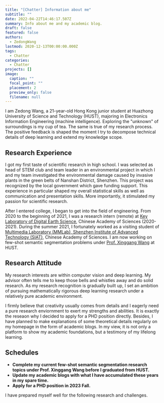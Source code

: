 ```yaml
---
title: "[Chatter] Information about me"
subtitle: ""
date: 2022-04-22T14:46:17.507Z
summary: Info about me and my academic blog.
draft: false
featured: false
authors:
  - ZedongWang
lastmod: 2020-12-13T00:00:00.000Z
tags:
  - Chatter
categories:
  - Chatter
projects: []
image:
  caption: ""
  focal_point: ""
  placement: 2
  preview_only: false
  filename: null
---
```

I am Zedong Wang, a 21-year-old Hong Kong junior student at Huazhong University of Science and Technology (HUST), majoring in Electronics Information Engineering (machine intelligence). Exploring the "unknown" of surroundings is my cup of tea. The same is true of my research process. The positive feedback is shaped the moment I try to decompose technical details of deep learning and extend my knowledge scope.
## Research Experience

I got my first taste of scientific research in high school. I was selected as head of STEM club and team leader in an environmental project in which I and my team investigated the environmental damage caused by invasive plants in the green belts of Nanshan District, Shenzhen. This project was recognized by the local government which gave funding support. This experience in particular shaped my overall statistical skills as well as communication and presentation skills. More importantly, it stimulated my passion for scientific research.

After I entered college, I began to get into the field of engineering. From 2020 to the beginning of 2021, I was a research intern (remote) at [Key Laboratory of Digital Earth Science](http://www.digitalearthlab.com.cn/), Chinese Academy of Sciences (2020-2021). During the summer 2021, I fortunately worked as a visiting student of [Multimedia Laboratory (MMLab), Shenzhen Institute of Advanced Technology (SIAT)](http://mmlab.siat.ac.cn/), Chinese Academy of Sciences. I am now working on few-shot semantic segmentation problems under [Prof. Xinggang Wang](https://scholar.google.com/citations?hl=zh-CN&user=qNCTLV0AAAAJ) at HUST.

## Research Attitude

My research interests are within computer vision and deep learning. My advisor often tells me to keep those bells and whistles away and do solid research. As my research recognition is gradually built up, I set an ambition of pursuing mathematically rigorous deep learning research under a relatively pure academic environment. 

I firmly believe that creativity usually comes from details and I eagerly need a pure research enviornment to exert my strengths and abilities. It is exactly the reseaon why I decided to apply for a PHD position directly. Besides, I have planned to make explanations of some theoretical details regularly on my homepage in the form of academic blogs. In my view, it is not only a platform to show my academic foundations, but a testimony of my lifelong learning.

## Schedules

* **Complete my current few-shot semantic segmentation research topics under Prof. Xinggang Wang before I graduated from HUST.**
* **Update my academic blogs with what I have accumulated these years in my spare time.**
* **Apply for a PHD position in 2023 Fall.**

I have prepared myself well for the following research and challenges.